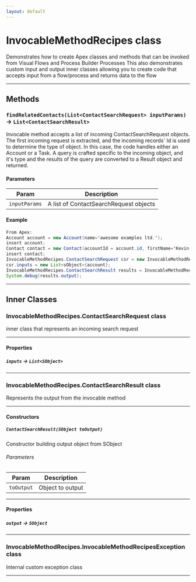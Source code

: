 ```yaml
---
layout: default
---
```

# InvocableMethodRecipes class

Demonstrates how to create Apex classes and methods that can be invoked from Visual Flows and Process Builder Processes This also demonstrates custom input and output inner classes allowing you to create code that accepts input from a flow/process and returns data to the flow

---
## Methods
### `findRelatedContacts(List<ContactSearchRequest> inputParams)` → `List<ContactSearchResult>`

Invocable method accepts a list of incoming ContactSearchRequest objects. The first incoming request is extracted, and the incoming records' Id is used to determine the type of object. In this case, the code handles either an Account or a Task. A query is crafted specific to the incoming object, and it's type and the results of the query are converted to a Result object and returned.

#### Parameters
|Param|Description|
|-----|-----------|
|`inputParams` |  A list of ContactSearchRequest objects |

#### Example
```java
From Apex:
Account account = new Account(name='awesome examples ltd.');
insert account;
Contact contact = new Contact(accountId = account.id, firstName='Kevin', lastName='Awesome');
insert contact;
InvocableMethodRecipes.ContactSearchRequest csr = new InvocableMethodRecipes.ContactSearchRequest();
csr.inputs = new List<sObject>{account};
InvocableMethodRecipes.ContactSearchResult results = InvocableMethodRecipes.findRelatedContacts(csr);
System.debug(results.output);
```

---
## Inner Classes

### InvocableMethodRecipes.ContactSearchRequest class

inner class that represents an incoming search request

---
#### Properties

##### `inputs` → `List<SObject>`

---
### InvocableMethodRecipes.ContactSearchResult class

Represents the output from the invocable method

---
#### Constructors
##### `ContactSearchResult(SObject toOutput)`

Constructor building output object from SObject
###### Parameters
|Param|Description|
|-----|-----------|
|`toOutput` |   Object to output |

---
#### Properties

##### `output` → `SObject`

---
### InvocableMethodRecipes.InvocableMethodRecipesException class

Internal custom exception class

---
